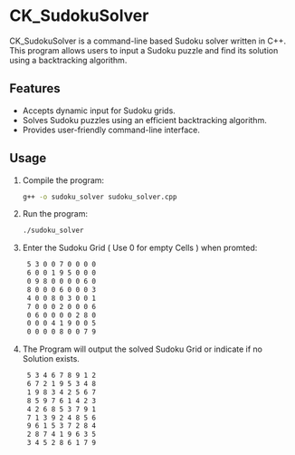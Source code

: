 # CK_SudokuSolver

CK_SudokuSolver is a command-line based Sudoku solver written in C++. This program allows users to input a Sudoku puzzle and find its solution using a backtracking algorithm.

## Features

- Accepts dynamic input for Sudoku grids.
- Solves Sudoku puzzles using an efficient backtracking algorithm.
- Provides user-friendly command-line interface.

## Usage

1. Compile the program:
   ```sh
   g++ -o sudoku_solver sudoku_solver.cpp
   ```

2. Run the program:
   ```sh
   ./sudoku_solver
   ```

3. Enter the Sudoku Grid ( Use 0 for empty Cells ) when promted:
   ```sh
    5 3 0 0 7 0 0 0 0
    6 0 0 1 9 5 0 0 0
    0 9 8 0 0 0 0 6 0
    8 0 0 0 6 0 0 0 3
    4 0 0 8 0 3 0 0 1
    7 0 0 0 2 0 0 0 6
    0 6 0 0 0 0 2 8 0
    0 0 0 4 1 9 0 0 5
    0 0 0 0 8 0 0 7 9
   ```

4. The Program will output the solved Sudoku Grid or indicate if no Solution exists.
   ```sh
    5 3 4 6 7 8 9 1 2
    6 7 2 1 9 5 3 4 8
    1 9 8 3 4 2 5 6 7
    8 5 9 7 6 1 4 2 3
    4 2 6 8 5 3 7 9 1
    7 1 3 9 2 4 8 5 6
    9 6 1 5 3 7 2 8 4
    2 8 7 4 1 9 6 3 5
    3 4 5 2 8 6 1 7 9
   ```
